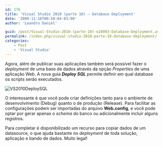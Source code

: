 ```yaml
---
id: 176
title: 'Visual Studio 2010 (parte 10) – Database Deployment'
date: '2009-11-16T00:58:04-03:00'
author: 'Leandro Daniel'

guid: /post/Visual-Studio-2010-(parte-10)-e28093-Database-Deployment.aspx
permalink: /index.php/visual-studio-2010-parte-10-database-deployment/
categories:
    - Post
    - 'Visual Studio'
---
```


Agora, além de publicar suas aplicações também será possível fazer o *deployment* de uma base de dados através da opção *Properties* de uma aplicação Web. A nova guia ***Deploy SQL*** permite definir em qual database os scripts serão executados.

![VS2010DeploySQL](http://leandrodaniel.com/pics/WindowsLiveWriter/VisualStudio2010parte10DatabaseDeploymen/2DE3B0D7/VS2010DeploySQL.gif "VS2010DeploySQL")

O interessante é que você pode criar definições tanto para o ambiente de desenvolvimento (Debug) quanto o de produção (Release). Para facilitar as configurações podem ser importadas do arquivo **Web.config**, e você pode optar por gerar apenas o *schema* do banco ou adicionalmente incluir alguns registros.

Para completar é disponibilizado um recurso para copiar dados de um datasource, o que ajuda bastante no *deployment* de toda solução, aplicação e bando de dados. Muito legal!